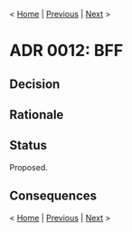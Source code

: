 < [Home](../README.md) | [Previous](./ADR011_OAuth.md) | [Next](./ADR013_CQRS.md) >

# ADR 0012: BFF

## Decision 

## Rationale 

## Status
Proposed. 

## Consequences

< [Home](../README.md) | [Previous](./ADR011_OAuth.md) | [Next](./ADR013_CQRS.md) >
